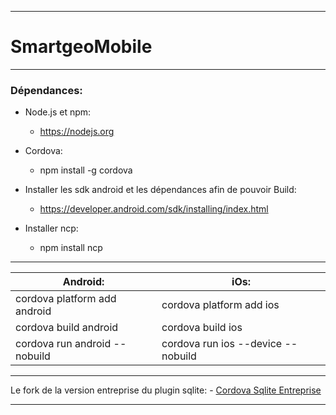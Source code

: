----------

# SmartgeoMobile

----------

### **Dépendances:**

- Node.js et npm:
	- https://nodejs.org

- Cordova:
	- npm install -g cordova

- Installer les sdk android et les dépendances afin de pouvoir Build:
	- https://developer.android.com/sdk/installing/index.html

- Installer ncp:
	- npm install ncp


----------

**Android:** | **iOs:**
------------ | -------------
cordova platform add android | cordova platform add ios
cordova build android | cordova build ios
cordova run android --nobuild | cordova run ios --device --nobuild

----------

Le fork de la version entreprise du plugin sqlite:
	- [Cordova Sqlite Entreprise](https://github.com/Diliz/Cordova-sqlite-enterprise-free)

----------